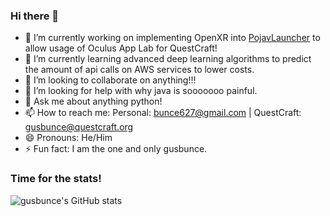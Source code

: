 ### Hi there 👋

- 🔭 I’m currently working on implementing OpenXR into [PojavLauncher](https://github.com/QuestCraftPlusPlus/PojavLauncher) to allow usage of Oculus App Lab for QuestCraft!
- 🌱 I’m currently learning advanced deep learning algorithms to predict the amount of api calls on AWS services to lower costs.
- 👯 I’m looking to collaborate on anything!!!
- 🤔 I’m looking for help with why java is sooooooo painful.
- 💬 Ask me about anything python!
- 📫 How to reach me: Personal: bunce627@gmail.com | QuestCraft: gusbunce@questcraft.org
- 😄 Pronouns: He/Him
- ⚡ Fun fact: I am the one and only gusbunce.

### Time for the stats!
![gusbunce's GitHub stats](https://github-readme-stats.vercel.app/api?username=gusbunce&show_icons=true&theme=dracula)


